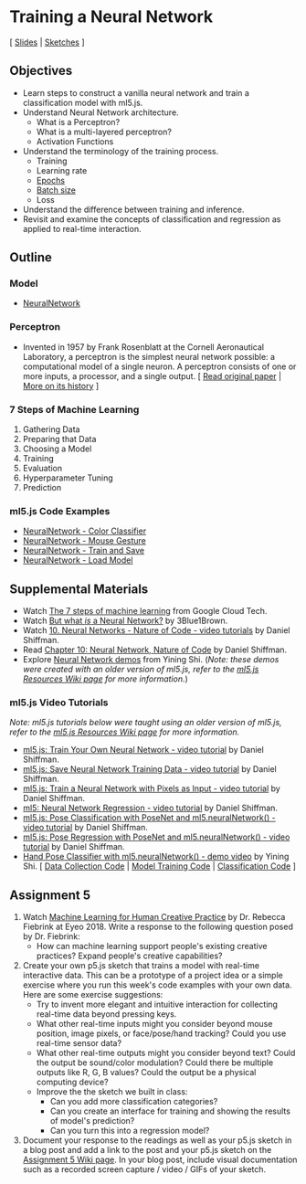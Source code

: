 # Training a Neural Network

[ [Slides](https://docs.google.com/presentation/d/1OKT_80niROeM37g5XLW-M8L_JHCGCxtJ2HIExuOFQCk/) \| [Sketches](https://editor.p5js.org/jackbdu/collections/kjuPKBzeH) ]

## Objectives

-   Learn steps to construct a vanilla neural network and train a classification model with ml5.js.
-   Understand Neural Network architecture.
    -   What is a Perceptron?
    -   What is a multi-layered perceptron?
    -   Activation Functions
-   Understand the terminology of the training process.
    -   Training
    -   Learning rate
    -   [Epochs](https://docs.ml5js.org/#/learn/ml5-glossary?id=epochs)
    -   [Batch size](https://docs.ml5js.org/#/learn/ml5-glossary?id=batch-size)
    -   Loss
-   Understand the difference between training and inference.
-   Revisit and examine the concepts of classification and regression as applied to real-time interaction.

## Outline

### Model

-   [NeuralNetwork](https://docs.ml5js.org/#/reference/neural-network)

### Perceptron

-   Invented in 1957 by Frank Rosenblatt at the Cornell Aeronautical Laboratory, a perceptron is the simplest neural network possible: a computational model of a single neuron. A perceptron consists of one or more inputs, a processor, and a single output. [ [Read original paper](http://www.ling.upenn.edu/courses/cogs501/Rosenblatt1958.pdf) \| [More on its history](https://github.com/jackbdu/Intro-ML-Arts-IMA-Summer24/wiki/Neural-Networks-History) ]

### 7 Steps of Machine Learning

1. Gathering Data
2. Preparing that Data
3. Choosing a Model
4. Training
5. Evaluation
6. Hyperparameter Tuning
7. Prediction

### ml5.js Code Examples

-   [NeuralNetwork - Color Classifier](https://editor.p5js.org/ml5/sketches/eGHBdmCLe)
-   [NeuralNetwork - Mouse Gesture](https://editor.p5js.org/ml5/sketches/FdXAgrA3N)
-   [NeuralNetwork - Train and Save](https://editor.p5js.org/ml5/sketches/rR51vvi-u)
-   [NeuralNetwork - Load Model](https://editor.p5js.org/ml5/sketches/U-aljtx7x)

## Supplemental Materials

-   Watch [The 7 steps of machine learning](https://www.youtube.com/watch?v=nKW8Ndu7Mjw) from Google Cloud Tech.
-   Watch [But what _is_ a Neural Network?](https://youtu.be/aircAruvnKk?list=PLZHQObOWTQDNU6R1_67000Dx_ZCJB-3pi) by 3Blue1Brown.
-   Watch [10. Neural Networks - Nature of Code - video tutorials](https://youtu.be/XJ7HLz9VYz0?list=PLRqwX-V7Uu6aCibgK1PTWWu9by6XFdCfh) by Daniel Shiffman.
-   Read [Chapter 10: Neural Network, Nature of Code](https://natureofcode.com/book/chapter-10-neural-networks/) by Daniel Shiffman.
-   Explore [Neural Network demos](https://github.com/yining1023/machine-learning-for-the-web/tree/main/week8-diynn) from Yining Shi. (_Note: these demos were created with an older version of ml5.js, refer to the [ml5.js Resources Wiki page](https://github.com/jackbdu/Intro-ML-Arts-IMA-Summer24/wiki/ml5.js-Resources) for more information._)

### ml5.js Video Tutorials

_Note: ml5.js tutorials below were taught using an older version of ml5.js, refer to the [ml5.js Resources Wiki page](https://github.com/jackbdu/Intro-ML-Arts-IMA-Summer24/wiki/ml5.js-Resources) for more information._

-   [ml5.js: Train Your Own Neural Network - video tutorial](https://youtu.be/8HEgeAbYphA?list=PLRqwX-V7Uu6YPSwT06y_AEYTqIwbeam3y) by Daniel Shiffman.
-   [ml5.js: Save Neural Network Training Data - video tutorial](https://youtu.be/q6cwxORPDo8?list=PLRqwX-V7Uu6YPSwT06y_AEYTqIwbeam3y) by Daniel Shiffman.
-   [ml5.js: Train a Neural Network with Pixels as Input - video tutorial](https://youtu.be/UaKab6h9Z0I?list=PLRqwX-V7Uu6YPSwT06y_AEYTqIwbeam3y) by Daniel Shiffman.
-   [ml5: Neural Network Regression - video tutorial](https://youtu.be/fFzvwdkzr_c?list=PLRqwX-V7Uu6YPSwT06y_AEYTqIwbeam3y) by Daniel Shiffman.
-   [ml5.js: Pose Classification with PoseNet and ml5.neuralNetwork() - video tutorial](https://youtu.be/FYgYyq-xqAw?list=PLRqwX-V7Uu6YPSwT06y_AEYTqIwbeam3y) by Daniel Shiffman.
-   [ml5.js: Pose Regression with PoseNet and ml5.neuralNetwork() - video tutorial](https://youtu.be/lob74HqHYJ0?list=PLRqwX-V7Uu6YPSwT06y_AEYTqIwbeam3y) by Daniel Shiffman.
-   [Hand Pose Classifier with ml5.neuralNetwork() - demo video](https://www.loom.com/share/420fa5941dea411491af817011622c86) by Yining Shi. [ [Data Collection Code](https://editor.p5js.org/yining/sketches/dCoPm-Opb) \| [Model Training Code](https://editor.p5js.org/yining/sketches/IrBFfXbSF) \| [Classification Code](https://editor.p5js.org/yining/sketches/6cFF9-L-Z) ]

## Assignment 5

1. Watch [Machine Learning for Human Creative Practice](https://vimeo.com/287094397) by Dr. Rebecca Fiebrink at Eyeo 2018. Write a response to the following question posed by Dr. Fiebrink:
    - How can machine learning support people's existing creative practices? Expand people's creative capabilities?
2. Create your own p5.js sketch that trains a model with real-time interactive data. This can be a prototype of a project idea or a simple exercise where you run this week's code examples with your own data. Here are some exercise suggestions:
    - Try to invent more elegant and intuitive interaction for collecting real-time data beyond pressing keys.
    - What other real-time inputs might you consider beyond mouse position, image pixels, or face/pose/hand tracking? Could you use real-time sensor data?
    - What other real-time outputs might you consider beyond text? Could the output be sound/color modulation? Could there be multiple outputs like R, G, B values? Could the output be a physical computing device?
    - Improve the the sketch we built in class:
        - Can you add more classification categories?
        - Can you create an interface for training and showing the results of model's prediction?
        - Can you turn this into a regression model?
3. Document your response to the readings as well as your p5.js sketch in a blog post and add a link to the post and your p5.js sketch on the [Assignment 5 Wiki page](https://github.com/jackbdu/Intro-ML-Arts-IMA-Summer24/wiki/Assignment-5). In your blog post, include visual documentation such as a recorded screen capture / video / GIFs of your sketch.
